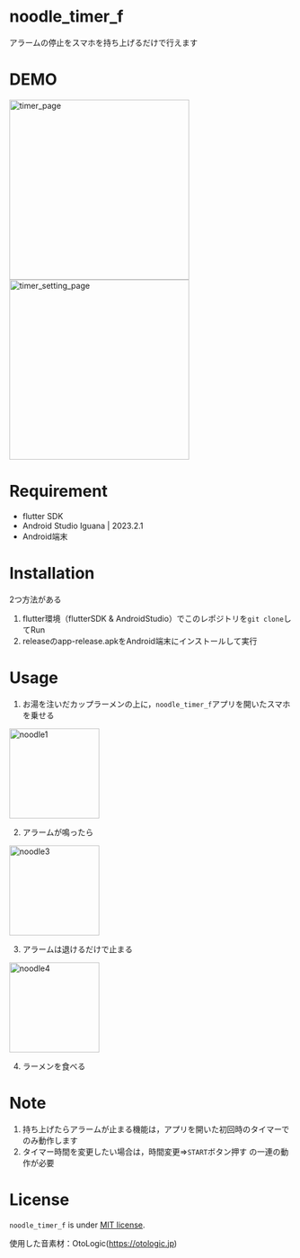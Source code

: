 # noodle_timer_f

アラームの停止をスマホを持ち上げるだけで行えます

# DEMO
<img width="320px" alt="timer_page" src="https://github.com/I10n/open-and-stop-timer/assets/89304633/f79f77aa-ac98-4e81-943c-9c059c22ffe2">
<img width="320px" alt="timer_setting_page" src="https://github.com/I10n/open-and-stop-timer/assets/89304633/94ddad93-6041-4027-8de3-b366df622872">

# Requirement

* flutter SDK
* Android Studio Iguana | 2023.2.1
* Android端末

# Installation
2つ方法がある
1. flutter環境（flutterSDK & AndroidStudio）でこのレポジトリを`git clone`してRun
2. releaseのapp-release.apkをAndroid端末にインストールして実行

# Usage

1. お湯を注いだカップラーメンの上に，`noodle_timer_f`アプリを開いたスマホを乗せる
<img width="160px" alt="noodle1" src="https://github.com/I10n/open-and-stop-timer/assets/89304633/4f75a79f-5abb-4a0c-8a5e-dcf2070a4d6f">


2. アラームが鳴ったら
<img width="160px" alt="noodle3" src="https://github.com/I10n/open-and-stop-timer/assets/89304633/2fe5c87c-aafa-47dd-8784-dbb1fefbf7dd">


3. アラームは退けるだけで止まる
<img width="160px" alt="noodle4" src="https://github.com/I10n/open-and-stop-timer/assets/89304633/99ae3e48-f097-41e1-86c8-60a3551cfef4">


4. ラーメンを食べる

# Note

1. 持ち上げたらアラームが止まる機能は，アプリを開いた初回時のタイマーでのみ動作します
2. タイマー時間を変更したい場合は，時間変更=>`START`ボタン押す の一連の動作が必要

# License

`noodle_timer_f` is under [MIT license](https://en.wikipedia.org/wiki/MIT_License).

使用した音素材：OtoLogic(https://otologic.jp)
